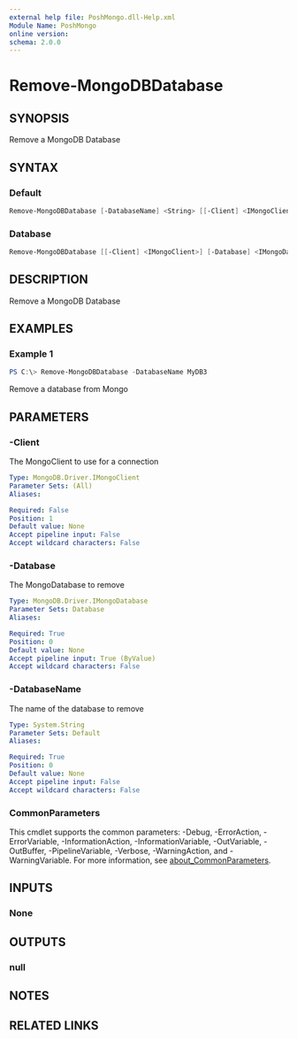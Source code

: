 ```yaml
---
external help file: PoshMongo.dll-Help.xml
Module Name: PoshMongo
online version:
schema: 2.0.0
---
```


# Remove-MongoDBDatabase

## SYNOPSIS

Remove a MongoDB Database

## SYNTAX

### Default

```powershell
Remove-MongoDBDatabase [-DatabaseName] <String> [[-Client] <IMongoClient>] [<CommonParameters>]
```

### Database

```powershell
Remove-MongoDBDatabase [[-Client] <IMongoClient>] [-Database] <IMongoDatabase> [<CommonParameters>]
```

## DESCRIPTION

Remove a MongoDB Database

## EXAMPLES

### Example 1

```powershell
PS C:\> Remove-MongoDBDatabase -DatabaseName MyDB3
```

Remove a database from Mongo

## PARAMETERS

### -Client

The MongoClient to use for a connection

```yaml
Type: MongoDB.Driver.IMongoClient
Parameter Sets: (All)
Aliases:

Required: False
Position: 1
Default value: None
Accept pipeline input: False
Accept wildcard characters: False
```

### -Database

The MongoDatabase to remove

```yaml
Type: MongoDB.Driver.IMongoDatabase
Parameter Sets: Database
Aliases:

Required: True
Position: 0
Default value: None
Accept pipeline input: True (ByValue)
Accept wildcard characters: False
```

### -DatabaseName

The name of the database to remove

```yaml
Type: System.String
Parameter Sets: Default
Aliases:

Required: True
Position: 0
Default value: None
Accept pipeline input: False
Accept wildcard characters: False
```

### CommonParameters

This cmdlet supports the common parameters: -Debug, -ErrorAction, -ErrorVariable, -InformationAction, -InformationVariable, -OutVariable, -OutBuffer, -PipelineVariable, -Verbose, -WarningAction, and -WarningVariable. For more information, see [about_CommonParameters](http://go.microsoft.com/fwlink/?LinkID=113216).

## INPUTS

### None

## OUTPUTS

### null

## NOTES

## RELATED LINKS
